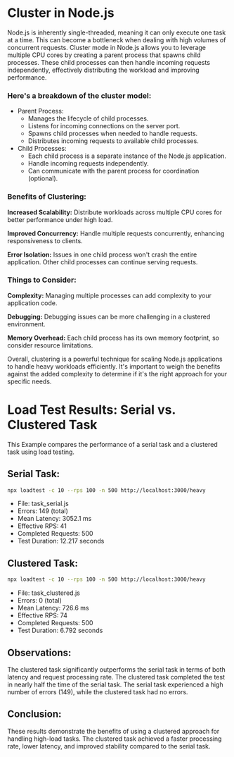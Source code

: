 # Cluster in Node.js
Node.js is inherently single-threaded, meaning it can only execute one task at a time. This can become a bottleneck when dealing with high volumes of concurrent requests. Cluster mode in Node.js allows you to leverage multiple CPU cores by creating a parent process that spawns child processes. These child processes can then handle incoming requests independently, effectively distributing the workload and improving performance.


### Here's a breakdown of the cluster model:

- Parent Process:
  - Manages the lifecycle of child processes.
  - Listens for incoming connections on the server port.
  - Spawns child processes when needed to handle requests.
  - Distributes incoming requests to available child processes.
- Child Processes:
  - Each child process is a separate instance of the Node.js application.
  - Handle incoming requests independently.
  - Can communicate with the parent process for coordination (optional).

### Benefits of Clustering:

**Increased Scalability:**  Distribute workloads across multiple CPU cores for better performance under high load.

**Improved Concurrency:** Handle multiple requests concurrently, enhancing responsiveness to clients.

**Error Isolation:** Issues in one child process won't crash the entire application. Other child processes can continue serving requests.

### Things to Consider:

**Complexity:** Managing multiple processes can add complexity to your application code.

**Debugging:** Debugging issues can be more challenging in a clustered environment.

**Memory Overhead:** Each child process has its own memory footprint, so consider resource limitations.

Overall, clustering is a powerful technique for scaling Node.js applications to handle heavy workloads efficiently. It's important to weigh the benefits against the added complexity to determine if it's the right approach for your specific needs.
# Load Test Results: Serial vs. Clustered Task
This Example compares the performance of a serial task and a clustered task using load testing.




## Serial Task:

```sh
npx loadtest -c 10 --rps 100 -n 500 http://localhost:3000/heavy
```

- File: task_serial.js 
- Errors: 149 (total)
- Mean Latency: 3052.1 ms
- Effective RPS: 41
- Completed Requests: 500
- Test Duration: 12.217 seconds

## Clustered Task:
```sh
npx loadtest -c 10 --rps 100 -n 500 http://localhost:3000/heavy
```
- File: task_clustered.js
- Errors: 0 (total)
- Mean Latency: 726.6 ms
- Effective RPS: 74
- Completed Requests: 500
- Test Duration: 6.792 seconds


## Observations:

The clustered task significantly outperforms the serial task in terms of both latency and request processing rate.
The clustered task completed the test in nearly half the time of the serial task.
The serial task experienced a high number of errors (149), while the clustered task had no errors.

## Conclusion:

These results demonstrate the benefits of using a clustered approach for handling high-load tasks. The clustered task achieved a faster processing rate, lower latency, and improved stability compared to the serial task.